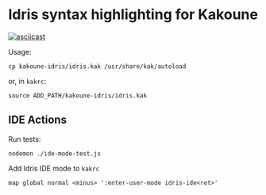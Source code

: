 # Idris syntax highlighting for Kakoune

[![asciicast](https://asciinema.org/a/XVGE4eFCWckJAbSCcyettcnMj.png)](https://asciinema.org/a/XVGE4eFCWckJAbSCcyettcnMj)

Usage:

`cp kakoune-idris/idris.kak /usr/share/kak/autoload`

or, in `kakrc`:

`source ADD_PATH/kakoune-idris/idris.kak`

## IDE Actions

Run tests:

`nodemon ./ide-mode-test.js`

Add Idris IDE mode to `kakrc`

`map global normal <minus> ':enter-user-mode idris-ide<ret>'`

